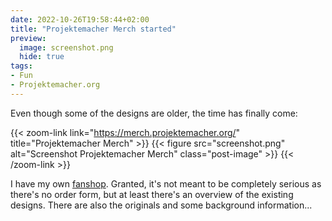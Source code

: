 ```yaml
---
date: 2022-10-26T19:58:44+02:00
title: "Projektemacher Merch started"
preview:
  image: screenshot.png
  hide: true
tags:
- Fun
- Projektemacher.org
---
```


Even though some of the designs are older, the time has finally come:
<!--more-->

{{< zoom-link link="https://merch.projektemacher.org/" title="Projektemacher Merch" >}}
    {{< figure src="screenshot.png" alt="Screenshot Projektemacher Merch" class="post-image" >}}
{{< /zoom-link >}}

I have my own [fanshop](https://merch.projektemacher.org/). Granted, it's not meant to be completely serious as there's no order form, but at least there's an overview of the existing designs. There are also the originals and some background information...
